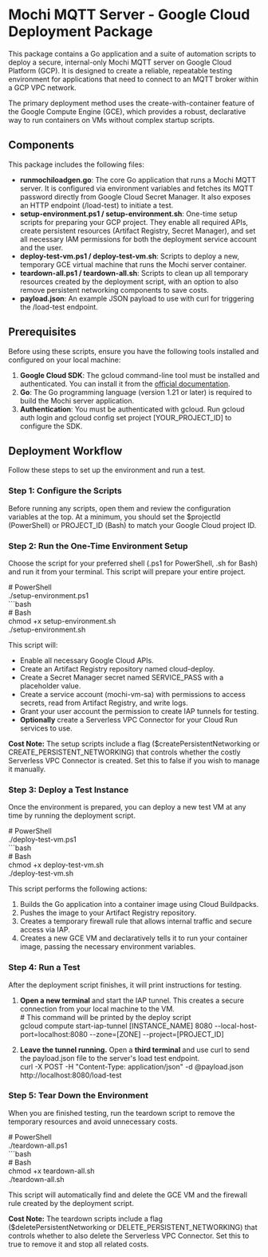 # **Mochi MQTT Server \- Google Cloud Deployment Package**

This package contains a Go application and a suite of automation scripts to deploy a secure, internal-only Mochi MQTT server on Google Cloud Platform (GCP). It is designed to create a reliable, repeatable testing environment for applications that need to connect to an MQTT broker within a GCP VPC network.

The primary deployment method uses the create-with-container feature of the Google Compute Engine (GCE), which provides a robust, declarative way to run containers on VMs without complex startup scripts.

## **Components**

This package includes the following files:

* **runmochiloadgen.go**: The core Go application that runs a Mochi MQTT server. It is configured via environment variables and fetches its MQTT password directly from Google Cloud Secret Manager. It also exposes an HTTP endpoint (/load-test) to initiate a test.
* **setup-environment.ps1 / setup-environment.sh**: One-time setup scripts for preparing your GCP project. They enable all required APIs, create persistent resources (Artifact Registry, Secret Manager), and set all necessary IAM permissions for both the deployment service account and the user.
* **deploy-test-vm.ps1 / deploy-test-vm.sh**: Scripts to deploy a new, temporary GCE virtual machine that runs the Mochi server container.
* **teardown-all.ps1 / teardown-all.sh**: Scripts to clean up all temporary resources created by the deployment script, with an option to also remove persistent networking components to save costs.
* **payload.json**: An example JSON payload to use with curl for triggering the /load-test endpoint.

## **Prerequisites**

Before using these scripts, ensure you have the following tools installed and configured on your local machine:

1. **Google Cloud SDK**: The gcloud command-line tool must be installed and authenticated. You can install it from the [official documentation](https://cloud.google.com/sdk/docs/install).
2. **Go**: The Go programming language (version 1.21 or later) is required to build the Mochi server application.
3. **Authentication**: You must be authenticated with gcloud. Run gcloud auth login and gcloud config set project \[YOUR\_PROJECT\_ID\] to configure the SDK.

## **Deployment Workflow**

Follow these steps to set up the environment and run a test.

### **Step 1: Configure the Scripts**

Before running any scripts, open them and review the configuration variables at the top. 
At a minimum, you should set the $projectId (PowerShell) or PROJECT\_ID (Bash) to match your Google Cloud project ID.

### **Step 2: Run the One-Time Environment Setup**

Choose the script for your preferred shell (.ps1 for PowerShell, .sh for Bash) and run it from your terminal. 
This script will prepare your entire project.

\# PowerShell  
./setup-environment.ps1  
\`\`\`bash  
\# Bash  
chmod \+x setup-environment.sh  
./setup-environment.sh

This script will:

* Enable all necessary Google Cloud APIs.
* Create an Artifact Registry repository named cloud-deploy.
* Create a Secret Manager secret named SERVICE\_PASS with a placeholder value.
* Create a service account (mochi-vm-sa) with permissions to access secrets, read from Artifact Registry, and write logs.
* Grant your user account the permission to create IAP tunnels for testing.
* **Optionally** create a Serverless VPC Connector for your Cloud Run services to use.

**Cost Note:** The setup scripts include a flag ($createPersistentNetworking or CREATE\_PERSISTENT\_NETWORKING) 
that controls whether the costly Serverless VPC Connector is created. Set this to false if you wish to manage it manually.

### **Step 3: Deploy a Test Instance**

Once the environment is prepared, you can deploy a new test VM at any time by running the deployment script.

\# PowerShell  
./deploy-test-vm.ps1  
\`\`\`bash  
\# Bash  
chmod \+x deploy-test-vm.sh  
./deploy-test-vm.sh

This script performs the following actions:

1. Builds the Go application into a container image using Cloud Buildpacks.
2. Pushes the image to your Artifact Registry repository.
3. Creates a temporary firewall rule that allows internal traffic and secure access via IAP.
4. Creates a new GCE VM and declaratively tells it to run your container image, passing the necessary environment variables.

### **Step 4: Run a Test**

After the deployment script finishes, it will print instructions for testing.

1. **Open a new terminal** and start the IAP tunnel. This creates a secure connection from your local machine to the VM.  
   \# This command will be printed by the deploy script  
   gcloud compute start-iap-tunnel \[INSTANCE\_NAME\] 8080 \--local-host-port=localhost:8080 \--zone=\[ZONE\] \--project=\[PROJECT\_ID\]

2. **Leave the tunnel running.** Open a **third terminal** and use curl to send the payload.json file to the server's load test endpoint.  
   curl \-X POST \-H "Content-Type: application/json" \-d @payload.json http://localhost:8080/load-test

### **Step 5: Tear Down the Environment**

When you are finished testing, run the teardown script to remove the temporary resources and avoid unnecessary costs.

\# PowerShell  
./teardown-all.ps1  
\`\`\`bash  
\# Bash  
chmod \+x teardown-all.sh  
./teardown-all.sh

This script will automatically find and delete the GCE VM and the firewall rule created by the deployment script.

**Cost Note:** The teardown scripts include a flag ($deletePersistentNetworking or DELETE\_PERSISTENT\_NETWORKING) 
that controls whether to also delete the Serverless VPC Connector. Set this to true to remove it and stop all related costs.